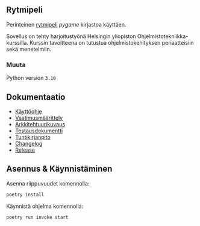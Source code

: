 ﻿## Rytmipeli

Perinteinen [rytmipeli](https://en.wikipedia.org/wiki/Rhythm_game) <em>pygame</em> kirjastoa käyttäen.<br>

Sovellus on tehty harjoitustyönä Helsingin yliopiston Ohjelmistotekniikka-kurssilla. Kurssin tavoitteena on tutustua ohjelmistokehityksen periaatteisiin sekä menetelmiin.
<br>

### Muuta

Python version `3.10`

## Dokumentaatio

-   [Käyttöohje](https://github.com/koenol/ot-harjoitustyo/tree/main/rhythm-game/dokumentaatio/kayttoohje.md)<br>
-   [Vaatimusmäärittely](https://github.com/koenol/ot-harjoitustyo/tree/main/rhythm-game/dokumentaatio/vaatimusmaarittely.md)<br>
-   [Arkkitehtuurikuvaus](https://github.com/koenol/ot-harjoitustyo/blob/main/rhythm-game/dokumentaatio/arkkitehtuurikuvaus.md)<br>
-   [Testausdokumentti](https://github.com/koenol/ot-harjoitustyo/tree/main/rhythm-game/dokumentaatio/testaus.md)<br>
-   [Tuntikirjanpito](https://github.com/koenol/ot-harjoitustyo/tree/main/rhythm-game/dokumentaatio/tuntikirjanpito.md)<br>
-   [Changelog](https://github.com/koenol/ot-harjoitustyo/tree/main/rhythm-game/dokumentaatio/changelog.md)<br>
-   [Release](https://github.com/koenol/ot-harjoitustyo/releases/tag/final)

## Asennus & Käynnistäminen

Asenna riippuvuudet komennolla:

```bash
poetry install
```

Käynnistä ohjelma komennolla:

```
poetry run invoke start
```
